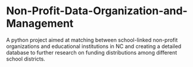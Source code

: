 # Non-Profit-Data-Organization-and-Management
A python project aimed at matching between school-linked non-profit organizations and educational institutions in NC and creating a detailed database to further research on funding distributions among different school districts.

